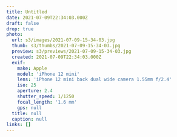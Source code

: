 ```yaml
---
title: Untitled
date: 2021-07-09T22:34:03.000Z
draft: false
drop: true
photo:
  url: s3/images/2021-07-09-15-34-03.jpg
  thumb: s3/thumbs/2021-07-09-15-34-03.jpg
  preview: s3/previews/2021-07-09-15-34-03.jpg
  created: 2021-07-09T22:34:03.000Z
  exif:
    make: Apple
    model: 'iPhone 12 mini'
    lens: 'iPhone 12 mini back dual wide camera 1.55mm f/2.4'
    iso: 25
    aperture: 2.4
    shutter_speed: 1/1250
    focal_length: '1.6 mm'
    gps: null
  title: null
  caption: null
links: []
---
```

